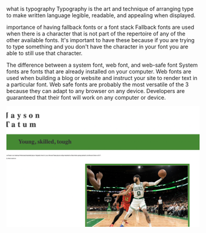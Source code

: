 what is typography
    Typography is the art and technique of arranging type to make written language legible, readable, and appealing when displayed.

importance of having fallback fonts or a font stack
    Fallback fonts are used when there is a character that is not part of the repertoire of any of the other available fonts. It's important to have these because if you are trying to type something and you don't have the character in your font you are able to still use that character.

The difference between a system font, web font, and web-safe font
    System fonts are fonts that are already installed on your computer. Web fonts are used when building a blog or website and instruct your site to render text in a particular font. Web safe fonts are probably the most versatile of the 3 because they can adapt to any browser on any device. Developers are guaranteed that their font will work on any computer or device.

  ![Screenshot](./images/assignment11_screenshot.png)
  
